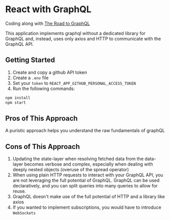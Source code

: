 # React with GraphQL

Coding along with [The Road to GraphQL](https://www.robinwieruch.de/the-road-to-graphql-book)

This application implements graphql without a dedicated library for GraphQL and, instead, uses only axios and HTTP to communicate with the GraphQL API.

## Getting Started

1. Create and copy a github API token
2. Create a `.env` file
3. Set your `token` to `REACT_APP_GITHUB_PERSONAL_ACCESS_TOKEN`
4. Run the following commands:

```bash
npm install
npm start
```

## Pros of This Approach

A puristic approach helps you understand the raw fundamentals of graphQL 

## Cons of This Approach

1. Updating the state-layer when resolving fetched data from the data-layer becomes verbose and complex, especially when dealing with deeply nested objects (overuse of the spread operator)
2. When using plain HTTP requests to interact with your GraphQL API, you are not leveraging the full potential of GraphQL. GraphQL can be used declaratively, and you can split queries into many queries to allow for reuse.
3. GraphQL doesn't make use of the full potential of HTTP and a library like axios
4. If you wanted to implement subscriptions, you would have to introduce `WebSockets`

